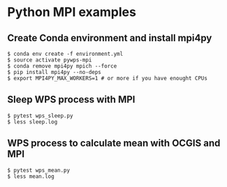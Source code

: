 # Python MPI examples

## Create Conda environment and install mpi4py

```
$ conda env create -f environment.yml
$ source activate pywps-mpi
$ conda remove mpi4py mpich --force
$ pip install mpi4py --no-deps
$ export MPI4PY_MAX_WORKERS=1 # or more if you have enought CPUs
```

## Sleep WPS process with MPI

```
$ pytest wps_sleep.py
$ less sleep.log
```

## WPS process to calculate mean with OCGIS and MPI

```
$ pytest wps_mean.py
$ less mean.log
```
